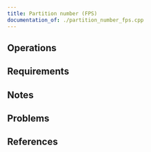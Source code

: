 ```yaml
---
title: Partition number (FPS)
documentation_of: ./partition_number_fps.cpp
---
```


## Operations

## Requirements

## Notes

## Problems

## References
